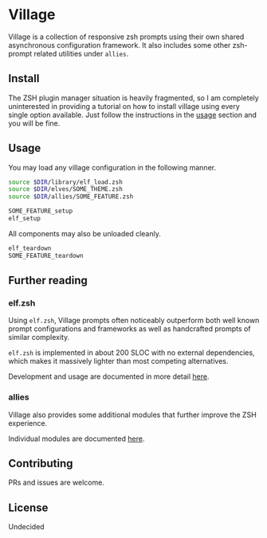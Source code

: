 # Village

Village is a collection of responsive zsh prompts using their own shared asynchronous configuration framework.
It also includes some other zsh-prompt related utilities under `allies`.

## Install

The ZSH plugin manager situation is heavily fragmented, so I am completely uninterested in providing a tutorial on how to install village using every single option available.
Just follow the instructions in the [usage](#usage) section and you will be fine.

## <a id="usage"></a>Usage

You may load any village configuration in the following manner.

```zsh
source $DIR/library/elf_load.zsh
source $DIR/elves/SOME_THEME.zsh
source $DIR/allies/SOME_FEATURE.zsh

SOME_FEATURE_setup
elf_setup
```

All components may also be unloaded cleanly.

```zsh
elf_teardown
SOME_FEATURE_teardown
```

## Further reading

### elf.zsh

Using `elf.zsh`, Village prompts often noticeably outperform both well known prompt configurations and frameworks as well as handcrafted prompts of similar complexity.

`elf.zsh` is implemented in about 200 SLOC with no external dependencies, which makes it massively lighter than most competing alternatives.

Development and usage are documented in more detail [here](library).

### allies

Village also provides some additional modules that further improve the ZSH experience.

Individual modules are documented [here](allies).

## Contributing

PRs and issues are welcome.

## License

Undecided
